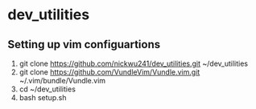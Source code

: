 # dev_utilities

## Setting up vim configuartions
1. git clone https://github.com/nickwu241/dev_utilities.git ~/dev_utilities
2. git clone https://github.com/VundleVim/Vundle.vim.git ~/.vim/bundle/Vundle.vim
3. cd ~/dev_utilities
4. bash setup.sh
